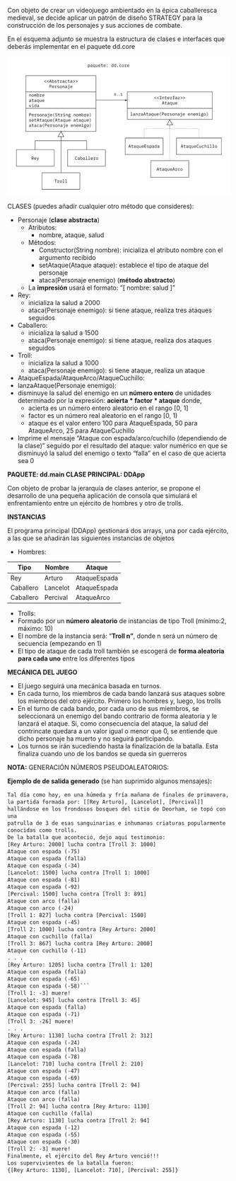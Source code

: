 
Con objeto de crear un videojuego ambientado en la épica caballeresca medieval, se
decide aplicar un patrón de diseño STRATEGY para la construcción de los personajes
y sus acciones de combate.

En el esquema adjunto se muestra la estructura de clases e interfaces que deberás
implementar en el paquete dd.core

![image.png](./image.png)

CLASES (puedes añadir cualquier otro método que consideres):

- Personaje (**clase abstracta**)
  - Atributos:
    - nombre, ataque, salud
  - Métodos:
    - Constructor(String nombre): inicializa el atributo nombre con el argumento recibido
    - setAtaque(Ataque ataque): establece el tipo de ataque del personaje
    - ataca(Personaje enemigo) (**método abstracto**)
  - La **impresión** usará el formato:  ”[ nombre: salud ]”
- Rey:
  - inicializa la salud a 2000
  - ataca(Personaje enemigo): si tiene ataque, realiza tres ataques seguidos
- Caballero:
  - inicializa la salud a 1500
  - ataca(Personaje enemigo): si tiene ataque, realiza dos ataques seguidos
- Troll:
  - inicializa la salud a 1000
  - ataca(Personaje enemigo): si tiene ataque, realiza un ataque
- AtaqueEspada/AtaqueArco/AtaqueCuchillo:
- lanzaAtaque(Personaje enemigo):
- disminuye la salud del enemigo en un **número entero** de unidades determinado por la expresión: **acierta \* factor \* ataque** donde,
  - acierta es un número entero aleatorio en el rango [0, 1]
  - factor es un número real aleatorio en el rango [0, 1)
  - ataque es el valor entero 100 para AtaqueEspada, 50 para AtaqueArco, 25 para AtaqueCuchillo
- Imprime el mensaje “Ataque con espada/arco/cuchillo (dependiendo de la clase)” seguido por el resultado del ataque: valor numérico en que se disminuyó la salud del enemigo o texto “falla” en el caso de que acierta sea 0


**PAQUETE: dd.main CLASE PRINCIPAL: DDApp**

Con objeto de probar la jerarquía de clases anterior, se propone el desarrollo de una pequeña aplicación de consola que simulará el enfrentamiento entre un ejército de hombres y otro de trolls.


**INSTANCIAS**

El programa principal (DDApp) gestionará dos arrays, una por cada ejército, a las que se añadirán las siguientes instancias de objetos

- Hombres:



|**Tipo**|**Nombre**|**Ataque**|
| - | - | - |
|Rey|Arturo|AtaqueEspada|
|Caballero|Lancelot|AtaqueEspada|
|Caballero|Percival|AtaqueArco|
- Trolls:
- Formado por un **número aleatorio** de instancias de tipo Troll (mínimo:2, máximo: 10)
- El nombre de la instancia será: “**Troll n”**, donde n será un número de secuencia (empezando en 1)
- El tipo de ataque de cada troll también se escogerá de **forma aleatoria para cada uno** entre los diferentes tipos

**MECÁNICA DEL JUEGO**

- El juego seguirá una mecánica basada en turnos.
- En cada turno, los miembros de cada bando lanzará sus ataques sobre los miembros del otro ejército. Primero los hombres y, luego, los trolls
- En el turno de cada bando, por cada uno de sus miembros, se seleccionará un enemigo del bando contrario de forma aleatoria y le lanzará el ataque. Si, como consecuencia del ataque, la salud del contrincate quedara a un valor igual o menor que 0, se entiende que dicho personaje ha muerto y no seguirá participando.
- Los turnos se irán sucediendo hasta la finalización de la batalla. Esta finaliza cuando uno de los bandos se queda sin guerreros

**NOTA:** GENERACIÓN NÚMEROS PSEUDOALEATORIOS:



**Ejemplo de de salida generado** (se han suprimido algunos mensajes)**:**
``` 
Tal día como hoy, en una húmeda y fría mañana de finales de primavera,
la partida formada por: [[Rey Arturo], [Lancelot], [Percival]]
hallándose en los frondosos bosques del sitio de Deorham, se topó con una
patrulla de 3 de esas sanguinarias e inhumanas criaturas popularmente
conocidas como trolls.
De la batalla que aconteció, dejo aquí testimonio:
[Rey Arturo: 2000] lucha contra [Troll 3: 1000]
Ataque con espada (-75)
Ataque con espada (falla)
Ataque con espada (-34)
[Lancelot: 1500] lucha contra [Troll 1: 1000]
Ataque con espada (-81)
Ataque con espada (-92)
[Percival: 1500] lucha contra [Troll 3: 891]
Ataque con arco (falla)
Ataque con arco (-24)
[Troll 1: 827] lucha contra [Percival: 1500]
Ataque con espada (-45)
[Troll 2: 1000] lucha contra [Rey Arturo: 2000]
Ataque con cuchillo (falla)
[Troll 3: 867] lucha contra [Rey Arturo: 2000]
Ataque con cuchillo (-11)
. . .
[Rey Arturo: 1205] lucha contra [Troll 1: 120]
Ataque con espada (falla)
Ataque con espada (-65)
Ataque con espada (-58)```
[Troll 1: -3] muere!
[Lancelot: 945] lucha contra [Troll 3: 45]
Ataque con espada (falla)
Ataque con espada (-71)
[Troll 3: -26] muere!
. . .
[Rey Arturo: 1130] lucha contra [Troll 2: 312]
Ataque con espada (-24)
Ataque con espada (falla)
Ataque con espada (-78)
[Lancelot: 710] lucha contra [Troll 2: 210]
Ataque con espada (-47)
Ataque con espada (-69)
[Percival: 255] lucha contra [Troll 2: 94]
Ataque con arco (falla)
Ataque con arco (falla)
[Troll 2: 94] lucha contra [Rey Arturo: 1130]
Ataque con cuchillo (falla)
[Rey Arturo: 1130] lucha contra [Troll 2: 94]
Ataque con espada (-12)
Ataque con espada (-55)
Ataque con espada (-30)
[Troll 2: -3] muere!
Finalmente, el ejército del Rey Arturo venció!!!
Los supervivientes de la batalla fueron:
{[Rey Arturo: 1130], [Lancelot: 710], [Percival: 255]}
```


